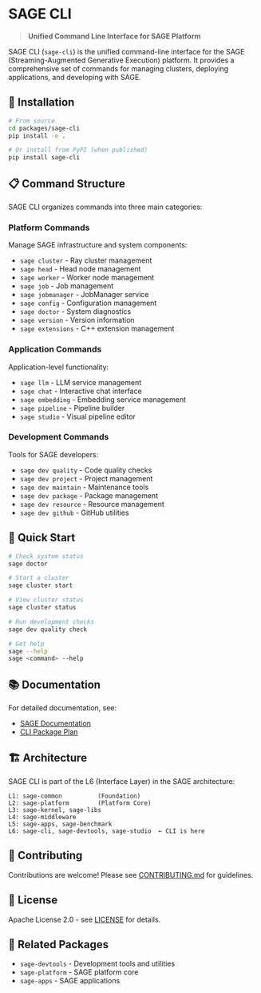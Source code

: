 # SAGE CLI

> **Unified Command Line Interface for SAGE Platform**

SAGE CLI (`sage-cli`) is the unified command-line interface for the SAGE (Streaming-Augmented Generative Execution) platform. It provides a comprehensive set of commands for managing clusters, deploying applications, and developing with SAGE.

## 🚀 Installation

```bash
# From source
cd packages/sage-cli
pip install -e .

# Or install from PyPI (when published)
pip install sage-cli
```

## 📋 Command Structure

SAGE CLI organizes commands into three main categories:

### Platform Commands

Manage SAGE infrastructure and system components:

- `sage cluster` - Ray cluster management
- `sage head` - Head node management
- `sage worker` - Worker node management
- `sage job` - Job management
- `sage jobmanager` - JobManager service
- `sage config` - Configuration management
- `sage doctor` - System diagnostics
- `sage version` - Version information
- `sage extensions` - C++ extension management

### Application Commands

Application-level functionality:

- `sage llm` - LLM service management
- `sage chat` - Interactive chat interface
- `sage embedding` - Embedding service management
- `sage pipeline` - Pipeline builder
- `sage studio` - Visual pipeline editor

### Development Commands

Tools for SAGE developers:

- `sage dev quality` - Code quality checks
- `sage dev project` - Project management
- `sage dev maintain` - Maintenance tools
- `sage dev package` - Package management
- `sage dev resource` - Resource management
- `sage dev github` - GitHub utilities

## 🔧 Quick Start

```bash
# Check system status
sage doctor

# Start a cluster
sage cluster start

# View cluster status
sage cluster status

# Run development checks
sage dev quality check

# Get help
sage --help
sage <command> --help
```

## 📚 Documentation

For detailed documentation, see:
- [SAGE Documentation](https://intellistream.github.io/SAGE)
- [CLI Package Plan](../../docs/dev-notes/architecture/SAGE_CLI_PACKAGE_PLAN.md)

## 🏗️ Architecture

SAGE CLI is part of the L6 (Interface Layer) in the SAGE architecture:

```
L1: sage-common          (Foundation)
L2: sage-platform        (Platform Core)
L3: sage-kernel, sage-libs
L4: sage-middleware
L5: sage-apps, sage-benchmark
L6: sage-cli, sage-devtools, sage-studio  ← CLI is here
```

## 🤝 Contributing

Contributions are welcome! Please see [CONTRIBUTING.md](../../CONTRIBUTING.md) for guidelines.

## 📄 License

Apache License 2.0 - see [LICENSE](../../LICENSE) for details.

## 🔗 Related Packages

- `sage-devtools` - Development tools and utilities
- `sage-platform` - SAGE platform core
- `sage-apps` - SAGE applications
